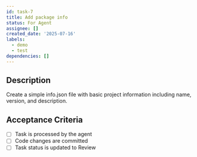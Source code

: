 ```yaml
---
id: task-7
title: Add package info
status: For Agent
assignee: []
created_date: '2025-07-16'
labels:
  - demo
  - test
dependencies: []
---
```


## Description

Create a simple info.json file with basic project information including name, version, and description.

## Acceptance Criteria

- [ ] Task is processed by the agent
- [ ] Code changes are committed
- [ ] Task status is updated to Review
